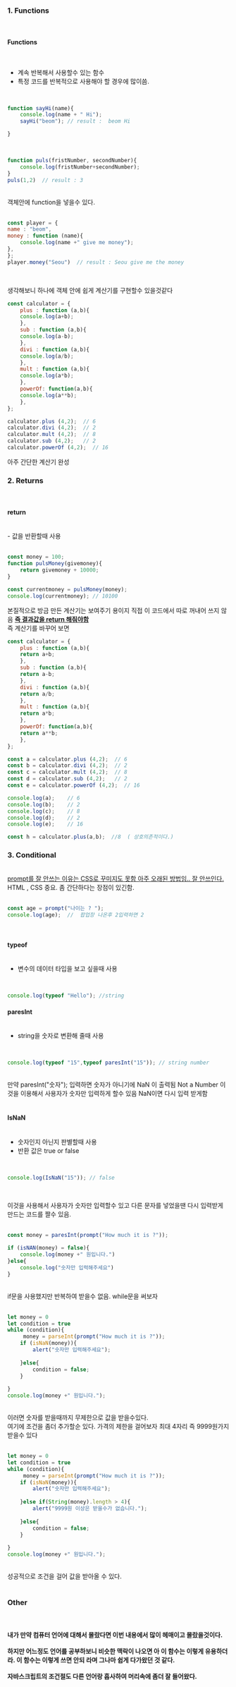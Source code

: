 ### <b>1. Functions</b> 
<br>

#### <b>Functions</b> 
<br>

- 계속 반복해서 사용할수 있는 함수
- 특정 코드를 반복적으로 사용해야 할 경우에 많이씀.
<br>

```javascript
function sayHi(name){
    console.log(name + " Hi");
    sayHi("beom"); // result :  beom Hi

}
```
<br>

```javascript
function puls(fristNumber, secondNumber){
    console.log(fristNumber+secondNumber);
}
puls(1,2)  // result : 3
```
<br>
객체안에 function을 넣을수 있다.

<br>
<br>

```javascript
const player = {
name : "beom",
money : function (name){
    console.log(name +" give me money");
},
};
player.money("Seou")  // result : Seou give me the money
```
<br>

생각해보니 하나에 객체 안에 쉽게 계산기를 구현할수 있을것같다
<br>

```javascript
const calculator = {
    plus : function (a,b){
    console.log(a+b);    
    },
    sub : function (a,b){
    console.log(a-b);    
    },
    divi : function (a,b){
    console.log(a/b);    
    },
    mult : function (a,b){
    console.log(a*b);
    },
    powerOf: function(a,b){
    console.log(a**b);
    },
};

calculator.plus (4,2);  // 6
calculator.divi (4,2);  // 2
calculator.mult (4,2);  // 8
calculator.sub (4,2);   // 2
calculator.powerOf (4,2);  // 16
```

아주 간단한 계산기 완성

### <b>2. Returns </b>
<br>

#### <b>return</b> 

<br>
- 값을 반환할때 사용

<br>
<br>

```javascript
const money = 100;
function pulsMoney(givemoney){
    return givemoney + 10000;
}

const currentmoney = pulsMoney(money);
console.log(currentmoney); // 10100
```
본질적으로 방금 만든 계산기는 보여주기 용이지 직접 이 코드에서 따로 꺼내어 쓰지 않음 <u><b>즉 결과값을 return 해줘야함</b></u>
<br>
즉 계산기를 바꾸어 보면

```javascript
const calculator = {
    plus : function (a,b){
    return a+b;    
    },
    sub : function (a,b){
    return a-b;    
    },
    divi : function (a,b){
    return a/b;    
    },
    mult : function (a,b){
    return a*b;
    },
    powerOf: function(a,b){
    return a**b;
    },
};

const a = calculator.plus (4,2);  // 6
const b = calculator.divi (4,2);  // 2
const c = calculator.mult (4,2);  // 8
const d = calculator.sub (4,2);   // 2
const e = calculator.powerOf (4,2);  // 16

console.log(a);    // 6
console.log(b);    // 2
console.log(c);    // 8
console.log(d);    // 2
console.log(e);    // 16

const h = calculator.plus(a,b);  //8  ( 상호의존적이다.)
```



### <b>3. Conditional</b>

<br>
<u>prompt를 잘 안쓰는 이유는 CSS로 꾸미지도 못함
아주 오래된 방법임.. 잘 안쓰인다. </u><br>HTML , CSS 중요. 좀 간단하다는 장점이 있긴함.<br>

<br>

```javascript
const age = prompt("나이는 ? ");
console.log(age);  //  팝업창 나온후 2입력하면 2
```

<br>

#### <b>typeof</b><br><br>
- 변수의 데이터 타입을 보고 싶을때 사용 

<br>

```javascript
console.log(typeof "Hello"); //string
```
#### <b>paresInt</b><br><br>
- string을 숫자로 변환해 줄때 사용 

<br>



```javascript
console.log(typeof "15",typeof paresInt("15")); // string number
```
<br>
만약 paresInt("숫자"); 입력하면 숫자가 아니기에 NaN 이 출력됨 Not a Number
이것을 이용해서 사용자가 숫자만 입력하게 할수 있음 NaN이면 다시 입력 받게함
<br><br>

#### <b>IsNaN</b><br><br>
- 숫자인지 아닌지 판별할때 사용
- 반환 값은 true or false

<br>

```javascript
console.log(IsNaN("15")); // false
```
<br>

이것을 사용해서 사용자가 숫자만 입력할수 있고 다른 문자를 넣었을땐 다시 입력받게 만드는 코드를 짤수 있음. <br><br>

```javascript
const money = paresInt(prompt("How much it is ?"));

if (isNAN(money) = false){
    console.log(money +" 원입니다.")
}else{
    console.log("숫자만 입력해주세요")
}
```

<br>
if문을 사용했지만 반복하여 받을수 없음. while문을 써보자 <br><br>

```javascript
let money = 0
let condition = true
while (condition){
     money = parseInt(prompt("How much it is ?"));
    if (isNaN(money)){
        alert("숫자만 입력해주세요");
        
    }else{
        condition = false;
    }
     
}
console.log(money +" 원입니다.");
```
<br>
이러면 숫자를 받을때까지 무제한으로 값을 받을수있다.<br>
여기에 조건을 좀더 추가할순 있다. 가격의 제한을 걸어보자 최대 4자리 즉 9999원가지 받을수 있다<br><br>

```javascript
let money = 0
let condition = true
while (condition){
     money = parseInt(prompt("How much it is ?"));
    if (isNaN(money)){
        alert("숫자만 입력해주세요");
        
    }else if(String(money).length > 4){
        alert("9999원 이상은 받을수가 없습니다.");
        
    }else{
        condition = false;
    }
     
}
console.log(money +" 원입니다.");
```
<br>
성공적으로 조건을 걸어 값을 받아올 수 있다.<br>

<br>

### Other 

<br>

#### 내가 만약 컴퓨터 언어에 대해서 몰랐다면 이번 내용에서 많이 헤매이고 몰랐을것이다. <br><br>하지만 어느정도 언어를 공부하보니 비슷한 맥락이 나오면 아 이 함수는 이렇게 유용하더라. 이 함수는 이렇게 쓰면 안되 라며 그나마 쉽게 다가왔던 것 같다.<br><br>자바스크립트의 조건절도 다른 언어랑 흡사하여 머리속에 좀더 잘 들어왔다.


